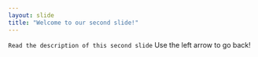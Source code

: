 ```yaml
---
layout: slide
title: "Welcome to our second slide!"
---
```

`Read the description of this second slide`
Use the left arrow to go back!

